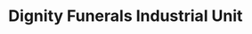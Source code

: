 ---
title: "Dignity Funerals Industrial Unit"
url: /caerphilly/dignity-funerals-industrial-unit/
shop: Bestattungen
---